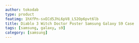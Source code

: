 ```yaml
---
author: tokodab
type: product
featimg: 1hXfPn-sxECd5JhL6pV8_L52Op6pvt6lb
title: Diablo 3 Witch Doctor Poster Samsung Galaxy S9 Case
tags: [samsung, galaxy, s9]
category: [samsung]
---
```


